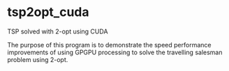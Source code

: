 # tsp2opt_cuda
TSP solved with 2-opt using CUDA

The purpose of this program is to demonstrate the speed performance 
improvements of using GPGPU processing to solve the travelling salesman
problem using 2-opt.
